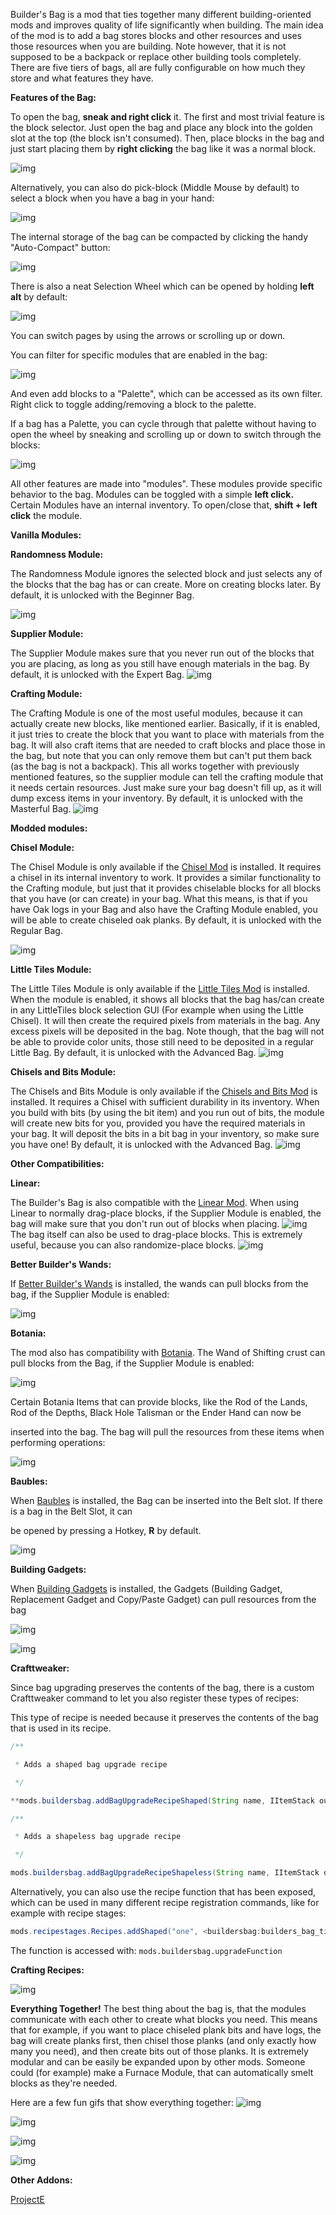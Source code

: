 Builder's Bag is a mod that ties together many different building-oriented mods and improves quality of life significantly when building.
The main idea of the mod is to add a bag stores blocks and other resources and uses those resources when you are building.
Note however, that it is not supposed to be a backpack or replace other building tools completely.
There are five tiers of bags, all are fully configurable on how much they store and what features they have.

 

**Features of the Bag:**

To open the bag, **sneak and right click** it.
The first and most trivial feature is the block selector. 
Just open the bag and place any block into the golden slot at the top (the block isn't consumed).
Then, place blocks in the bag and just start placing them by **right clicking** the bag like it was a normal block.

![img](https://i.imgur.com/Ghpe77z.gif)

 

Alternatively, you can also do pick-block (Middle Mouse by default) to select a block when you have a bag in your hand:

![img](https://i.imgur.com/g612rwz.gif)

 

The internal storage of the bag can be compacted by clicking the handy "Auto-Compact" button:

![img](https://i.imgur.com/FWB9vtW.gif)

 

There is also a neat Selection Wheel which can be opened by holding **left alt** by default:

![img](https://i.imgur.com/JblcA8K.gif)

You can switch pages by using the arrows or scrolling up or down.

You can filter for specific modules that are enabled in the bag:

![img](https://i.imgur.com/Ue7xq01.gif)

And even add blocks to a "Palette", which can be accessed as its own filter. Right click to toggle adding/removing a block to the palette.

If a bag has a Palette, you can cycle through that palette without having to open the wheel by sneaking and scrolling up or down to switch through the blocks:

![img](https://i.imgur.com/f2mGJfe.gif)

 

All other features are made into "modules". These modules provide specific behavior to the bag.
Modules can be toggled with a simple **left click.**
Certain Modules have an internal inventory. To open/close that, **shift + left click** the module.


**Vanilla Modules:**

**Randomness Module:**

The Randomness Module ignores the selected block and just selects any of the blocks
that the bag has or can create. More on creating blocks later.
By default, it is unlocked with the Beginner Bag.

![img](https://i.imgur.com/NGZXb7q.gif)

 

**Supplier Module:**

The Supplier Module makes sure that you never run out of the blocks that you are placing,
as long as you still have enough materials in the bag.
By default, it is unlocked with the Expert Bag.
![img](https://i.imgur.com/ug3vX1Z.gif)

 

**Crafting Module:**

The Crafting Module is one of the most useful modules, because it can actually
create new blocks, like mentioned earlier. Basically, if it is enabled, it just tries 
to create the block that you want to place with materials from the bag. It will also craft
items that are needed to craft blocks and place those in the bag, but note that you can only
remove them but can't put them back (as the bag is not a backpack). This all works together with
previously mentioned features, so the supplier module can tell the crafting module that it needs certain
resources. Just make sure your bag doesn't fill up, as it will dump excess items in your inventory.
By default, it is unlocked with the Masterful Bag.
![img](https://i.imgur.com/rWBNYmo.gif)

 

 

**Modded modules:**

**Chisel Module:**

The Chisel Module is only available if the [Chisel Mod](https://www.curseforge.com/minecraft/mc-mods/chisel) is installed. It requires a chisel in its
internal inventory to work. It provides a similar functionality to the Crafting module, but just that
it provides chiselable blocks for all blocks that you have (or can create) in your bag. What this means,
is that if you have Oak logs in your Bag and also have the Crafting Module enabled, you will be able to create
chiseled oak planks.
By default, it is unlocked with the Regular Bag.

![img](https://i.imgur.com/jtVaKRL.gif)

 

**Little Tiles Module:**

The Little Tiles Module is only available if the [Little Tiles Mod](https://www.curseforge.com/minecraft/mc-mods/littletiles) is installed. When the module is enabled,
it shows all blocks that the bag has/can create in any LittleTiles block selection GUI (For example when using the
Little Chisel). It will then create the required pixels from materials in the bag. Any excess pixels will be deposited
in the bag. Note though, that the bag will not be able to provide color units, those still need to be deposited
in a regular Little Bag.
By default, it is unlocked with the Advanced Bag.
![img](https://i.imgur.com/N3xLn94.gif)

 

**Chisels and Bits Module:**

The Chisels and Bits Module is only available if the [Chisels and Bits Mod](https://www.curseforge.com/minecraft/mc-mods/chisels-bits) is installed. It requires a Chisel
with sufficient durability in its inventory. When you build with bits (by using the bit item) and you run out of bits, 
the module will create new bits for you, provided you have the required materials in your bag. It will deposit the bits in
a bit bag in your inventory, so make sure you have one! 
By default, it is unlocked with the Advanced Bag.
![img](https://i.imgur.com/sy691Rn.gif)

 

 

**Other Compatibilities:**

**Linear:**

The Builder's Bag is also compatible with the [Linear Mod](https://www.curseforge.com/minecraft/mc-mods/linear). When using Linear to normally drag-place blocks,
if the Supplier Module is enabled, the bag will make sure that you don't run out of blocks when placing.
![img](https://i.imgur.com/be82v6D.gif)
The bag itself can also be used to drag-place blocks. This is extremely useful, because you can also randomize-place blocks.
![img](https://i.imgur.com/t3T53cj.gif)

 

**Better Builder's Wands:**

If [Better Builder's Wands](https://www.curseforge.com/minecraft/mc-mods/better-builders-wands) is installed, the wands can pull blocks from the bag, if the Supplier Module is enabled:

![img](https://i.imgur.com/pzz9RDl.gif)

 

**Botania:**

The mod also has compatibility with [Botania](https://www.curseforge.com/minecraft/mc-mods/botania). The Wand of Shifting crust can pull blocks from the Bag, if the Supplier Module is enabled:

![img](https://i.imgur.com/cCTdoa3.gif)

Certain Botania Items that can provide blocks, like the Rod of the Lands, Rod of the Depths, Black Hole Talisman or the Ender Hand can now be

inserted into the bag. The bag will pull the resources from these items when performing operations:

![img](https://i.imgur.com/VkKt0LM.gif)

 

**Baubles:**

When [Baubles](https://www.curseforge.com/minecraft/mc-mods/baubles) is installed, the Bag can be inserted into the Belt slot. If there is a bag in the Belt Slot, it can

be opened by pressing a Hotkey, **R** by default.

![img](https://i.imgur.com/RdL9262.gif)

 

**Building Gadgets:**

When [Building Gadgets](https://www.curseforge.com/minecraft/mc-mods/building-gadgets) is installed, the Gadgets (Building Gadget, Replacement Gadget and Copy/Paste Gadget) can pull resources from the bag

![img](https://i.imgur.com/gpfV9TK.gifv)

![img](https://i.imgur.com/gpfV9TK.gif)

 

**Crafttweaker:**

Since bag upgrading preserves the contents of the bag, there is a custom Crafttweaker command to let you also register these types of recipes:

This type of recipe is needed because it preserves the contents of the bag that is used in its recipe.

```java
/**

 * Adds a shaped bag upgrade recipe

 */

**mods.buildersbag.addBagUpgradeRecipeShaped(String name, IItemStack output, IIngredient[][] ingredients, @Optional IRecipeAction action)

/**

 * Adds a shapeless bag upgrade recipe

 */

mods.buildersbag.addBagUpgradeRecipeShapeless(String name, IItemStack output, IIngredient[] ingredients, @Optional IRecipeAction action)
```

Alternatively, you can also use the recipe function that has been exposed, which can be used in many different recipe registration commands, like for example with recipe stages:


```java
mods.recipestages.Recipes.addShaped("one", <buildersbag:builders_bag_tier_two>, [[<minecraft:stone>, <minecraft:iron_ingot>, <minecraft:stone>], [<ore:plankWood>, <buildersbag:builders_bag_tier_one>, <ore:plankWood>], []], mods.buildersbag.upgradeFunction);
```

The function is accessed with: `mods.buildersbag.upgradeFunction`

 

**Crafting Recipes:**

![img](https://i.imgur.com/zL4Kv2e.png)

 

 

**Everything Together!**
The best thing about the bag is, that the modules communicate with each other to create what blocks you need. This means
that for example, if you want to place chiseled plank bits and have logs, the bag will create planks first, then chisel
those planks (and only exactly how many you need), and then create bits out of those planks. It is extremely modular
and can be easily be expanded upon by other mods. Someone could (for example) make a Furnace Module, that can automatically
smelt blocks as they're needed.

Here are a few fun gifs that show everything together:
![img](https://i.imgur.com/0sST2NM.gif)

 

![img](https://i.imgur.com/uTlrfyT.gif)

 

![img](https://i.imgur.com/4a1MVGd.gif)


![img](https://i.imgur.com/H3k1XUo.gif) 

**Other Addons:**

[ProjectE](https://www.curseforge.com/minecraft/mc-mods/builders-bag-projecte-addon) 

